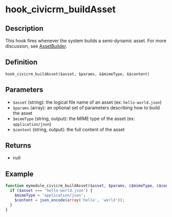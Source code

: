 # hook_civicrm_buildAsset

## Description

This hook fires whenever the system builds a semi-dynamic asset.  For more
discussion, see [AssetBuilder](/framework/asset-builder.md).

## Definition

    hook_civicrm_buildAsset($asset, $params, &$mimeType, &$content)

## Parameters

 * `$asset` (string): the logical file name of an asset (ex: `hello-world.json`)
 * `$params` (array): an optional set of parameters describing how to build the asset
 * `$mimeType` (string, output): the MIME type of the asset (ex: `application/json`)
 * `$content` (string, output): the full content of the asset

## Returns

 * null

## Example

```php
function mymodule_civicrm_buildAsset($asset, $params, &$mimeType, &$content) {
  if ($asset === 'hello-world.json') {
    $mimeType = 'application/json';
    $content = json_encode(array('hello', 'world'));
  }
}
```